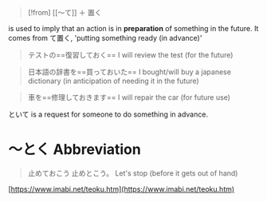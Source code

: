 >[!from] [[〜て]] ＋ 置く

is used to imply that an action is in **preparation** of something in the future. 
It comes from て置く, 'putting something ready (in advance)'  

>テストの==復習しておく==
>I will review the test (for the future)

>日本語の辞書を==買っておいた==
>I bought/will buy a japanese dictionary (in anticipation of needing it in the future)

>車を==修理しておきます==
>I will repair the car (for future use)


といて is a request for someone to do something in advance.

# ～とく Abbreviation
>止めておこう
>止めとこう。
>Let's stop (before it gets out of hand)

[https://www.imabi.net/teoku.htm](https://www.imabi.net/teoku.htm)
